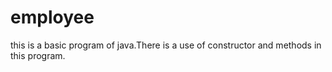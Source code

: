 # employee
this is a basic program of java.There is a use of constructor and methods in this program.
